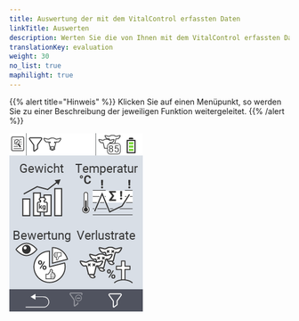 ```yaml
---
title: Auswertung der mit dem VitalControl erfassten Daten
linkTitle: Auswerten
description: Werten Sie die von Ihnen mit dem VitalControl erfassten Daten aus.
translationKey: evaluation
weight: 30
no_list: true
maphilight: true
---
```

{{% alert title="Hinweis" %}}
Klicken Sie auf einen Menüpunkt, so werden Sie zu einer Beschreibung der jeweiligen Funktion weitergeleitet.
{{% /alert %}}

<img src="bilder/auswerten.png" alt="VitalControl Auswertung" title="Auswertung" usemap="#workmap" class="maphilight" />

<map name="workmap">
  <area shape="rect" coords="3,40,116,160" alt="Gewicht" title="Werten Sie die mit dem VitalControl erfassten Gewichtswerte ihrer Tiere aus&#10;Mausklick: zur Dokumentation" href="/docs/auswertung/gewicht/">
  <area shape="rect" coords="3,160,116,279" alt="Bewertung" title="Werten Sie ihre gespeicherten Daten in der Rubrik Bewertung aus&#10;Mausklick: zur Dokumentation" href="/docs/auswertung/beurteilung-tiere/">
 
  <area shape="rect" coords="116,40,238,160" alt="Temperatur" title="Werten Sie ihre gespeicherten Daten in der Rubrik Temperatur aus&#10;Mausklick: zur Dokumentation" href="/docs/auswertung/temperatur/">
  <area shape="rect" coords="116,160,238,279" alt="Verlustrate" title="Werten Sie ihre gespeicherten Daten in der Rubrik Verlustraten aus&#10;Mausklick: zur Dokumentation" href="/docs/auswertung/verlustrate/">
</map>
